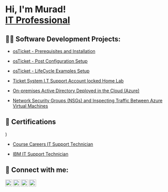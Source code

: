 <h1>Hi, I'm Murad! <br/><a href="https://www.linkedin.com/in/joshmadakor/">IT Professional</a></h1>

<h2>👨‍💻 Software Development Projects:</h2>

  - [osTicket - Prerequisites and Installation](https://github.com/Muradberrien/Hands-on-Lab-Basic-Script-within-Windows/tree/main)

  - [osTicket - Post Configuration Setup](https://github.com/Muradberrien/osTicket---Post-Configuration-Setup/tree/main)

  - [osTicket - LifeCycle Examples Setup](https://github.com/Muradberrien/osTicket---LifeCycle-Examples-Setup/tree/main)

  - [Ticket System I.T Support Account locked Home Lab](https://docs.google.com/presentation/d/1-_0OLT2IVQqkNZiXKkS9j0byKkpfrCO-tfpEpDAdPGo/edit?usp=drivesdk)

  - [On-premises Active Directory Deployed in the Cloud (Azure)](https://github.com/Muradberrien/Configuring-On-premises-Active-Directory-within-Azure-VMs/tree/main)

- [Network Security Groups (NSGs) and Inspecting Traffic Between Azure Virtual Machines](https://github.com/Muradberrien/Network-Security-Groups-NSGs-and-Inspecting-Traffic-Between-Azure-Virtual-Machines)

<h2>📄 Certifications</h2>)

- [Course Careers IT Support Technician](http:docs.google.com/presentation/d/106Q5ZZTQqPMBdxFbs7UTu1kyK_HRHy4LW0aWIO_id58/edit?usp=drivesdk)

- [IBM IT Support Technician](https://m.youtube.com/watch?v=BNbPsiCGQzw&pp=ygUOSWJtIGl0IHN1cHBvcnQ%3D)

<h2> 🤳 Connect with me:</h2>

[<img align="left" alt="JoshMadakor | YouTube" width="22px" src="https://cdn.jsdelivr.net/npm/simple-icons@v3/icons/youtube.svg" />][youtube]
[<img align="left" alt="JoshMadakor | Twitter" width="22px" src="https://cdn.jsdelivr.net/npm/simple-icons@v3/icons/twitter.svg" />][twitter]
[<img align="left" alt="JoshMadakor | LinkedIn" width="22px" src="https://cdn.jsdelivr.net/npm/simple-icons@v3/icons/linkedin.svg" />][linkedin]
[<img align="left" alt="JoshMadakor | Instagram" width="22px" src="https://cdn.jsdelivr.net/npm/simple-icons@v3/icons/instagram.svg" />][instagram]

[twitter]: https://x.com/muradberriien
[youtube]: https://www.youtube.com/c/joshmadakor
[instagram]: https://www.instagram.com/murad.berrien/
[linkedin]: https://linkedin.com/in/muradberrien

<!--
**joshmadakor1/joshmadakor1** is a ✨ _special_ ✨ repository because its `README.md` (this file) appears on your GitHub profile.

Here are some ideas to get you started:

- 🔭 I’m currently working on ...
- 🌱 I’m currently learning ...
- 👯 I’m looking to collaborate on ...
- 🤔 I’m looking for help with ...
- 💬 Ask me about ...
- 📫 How to reach me: ...
- 😄 Pronouns: ...
- ⚡ Fun fact: ...
-->
